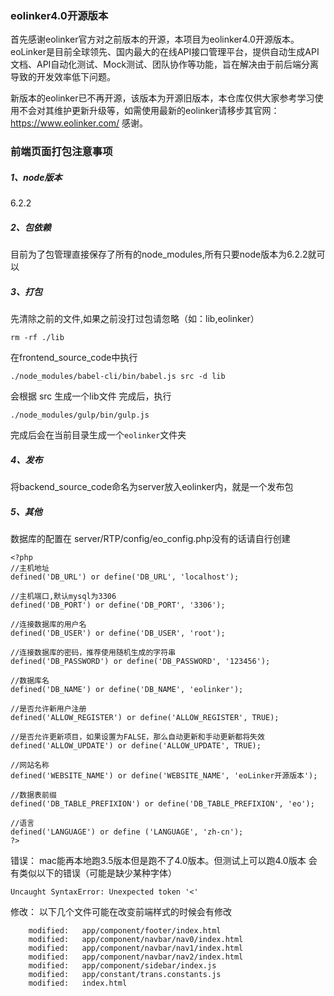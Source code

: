 ### eolinker4.0开源版本

首先感谢eolinker官方对之前版本的开源，本项目为eolinker4.0开源版本。eoLinker是目前全球领先、国内最大的在线API接口管理平台，提供自动生成API文档、API自动化测试、Mock测试、团队协作等功能，旨在解决由于前后端分离导致的开发效率低下问题。

新版本的eolinker已不再开源，该版本为开源旧版本，本仓库仅供大家参考学习使用不会对其维护更新升级等，如需使用最新的eolinker请移步其官网：https://www.eolinker.com/ 感谢。

### 前端页面打包注意事项
##### 1、node版本
6.2.2

##### 2、包依赖
目前为了包管理直接保存了所有的node_modules,所有只要node版本为6.2.2就可以

##### 3、打包
先清除之前的文件,如果之前没打过包请忽略（如：lib,eolinker）
```
rm -rf ./lib
```

在frontend_source_code中执行
```
./node_modules/babel-cli/bin/babel.js src -d lib
```
会根据 src 生成一个lib文件
完成后，执行
```
./node_modules/gulp/bin/gulp.js
```

完成后会在当前目录生成一个`eolinker`文件夹

##### 4、发布
将backend_source_code命名为server放入eolinker内，就是一个发布包

##### 5、其他
数据库的配置在
server/RTP/config/eo_config.php没有的话请自行创建
```
<?php
//主机地址
defined('DB_URL') or define('DB_URL', 'localhost');

//主机端口,默认mysql为3306
defined('DB_PORT') or define('DB_PORT', '3306');

//连接数据库的用户名
defined('DB_USER') or define('DB_USER', 'root');

//连接数据库的密码，推荐使用随机生成的字符串
defined('DB_PASSWORD') or define('DB_PASSWORD', '123456');

//数据库名
defined('DB_NAME') or define('DB_NAME', 'eolinker');

//是否允许新用户注册
defined('ALLOW_REGISTER') or define('ALLOW_REGISTER', TRUE);

//是否允许更新项目，如果设置为FALSE，那么自动更新和手动更新都将失效
defined('ALLOW_UPDATE') or define('ALLOW_UPDATE', TRUE);

//网站名称
defined('WEBSITE_NAME') or define('WEBSITE_NAME', 'eoLinker开源版本');

//数据表前缀
defined('DB_TABLE_PREFIXION') or define('DB_TABLE_PREFIXION', 'eo');

//语言
defined('LANGUAGE') or define ('LANGUAGE', 'zh-cn');
?>
```

错误：
mac能再本地跑3.5版本但是跑不了4.0版本。但测试上可以跑4.0版本
会有类似以下的错误（可能是缺少某种字体）
```
Uncaught SyntaxError: Unexpected token '<'
```

修改：
以下几个文件可能在改变前端样式的时候会有修改
```
    modified:   app/component/footer/index.html
    modified:   app/component/navbar/nav0/index.html
    modified:   app/component/navbar/nav1/index.html
    modified:   app/component/navbar/nav2/index.html
    modified:   app/component/sidebar/index.js
    modified:   app/constant/trans.constants.js
    modified:   index.html
```


